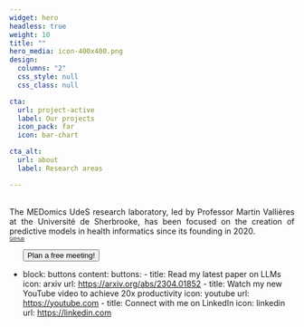 ```yaml
---
widget: hero
headless: true
weight: 10
title: ""
hero_media: icon-400x400.png
design:
  columns: "2"
  css_style: null
  css_class: null

cta:
  url: project-active
  label: Our projects
  icon_pack: far
  icon: bar-chart

cta_alt:
  url: about
  label: Research areas

---
```

<br>
<div style="text-align: justify;">
The MEDomics UdeS research laboratory, led by Professor Martin Vallières at the Université de Sherbrooke, has been 
focused on the creation of predictive models in health informatics since its founding in 2020.
</div>
  
<script src="https://kit.fontawesome.com/d1c402c681.js" crossorigin="anonymous"></script>

<div style="text-align: left;">
  <a class="fa-brands fa-square-github fa-2x" href="https://github.com/MEDomics-UdeS" target="_blank" rel="noopener noreferrer">
    <small><small><small> GitHub </small></small></small> 
  </a>
  <ul id="menu"><button type="buttons" id="meeting">Plan a free meeting!</button>
  </ul>
</div>

- block: buttons
  content:
    buttons:
      - title: Read my latest paper on LLMs
        icon: arxiv
        url: https://arxiv.org/abs/2304.01852
      - title: Watch my new YouTube video to achieve 20x productivity
        icon: youtube
        url: https://youtube.com
      - title: Connect with me on LinkedIn
        icon: linkedin
        url: https://linkedin.com

<br>
